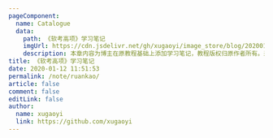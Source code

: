 ```yaml
---
pageComponent:
  name: Catalogue
  data:
    path: 《软考高项》学习笔记
    imgUrl: https://cdn.jsdelivr.net/gh/xugaoyi/image_store/blog/20200112120340.png
    description: 本章内容为博主在原教程基础上添加学习笔记，教程版权归原作者所有。来源：<a href='https://wangdoc.com/javascript/' target='_blank'>JavaScript教程</a>
title: 《软考高项》学习笔记
date: 2020-01-12 11:51:53
permalink: /note/ruankao/
article: false
comment: false
editLink: false
author:
  name: xugaoyi
  link: https://github.com/xugaoyi
---
```

